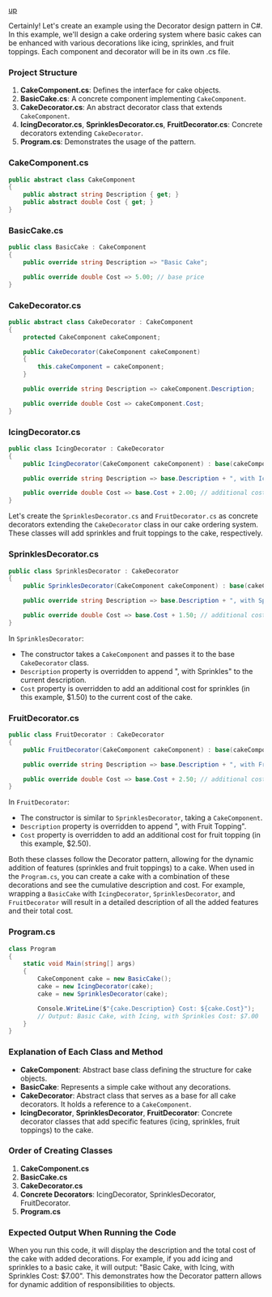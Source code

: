 [up](../README.md)


Certainly! Let's create an example using the Decorator design pattern in C#. In this example, we'll design a cake ordering system where basic cakes can be enhanced with various decorations like icing, sprinkles, and fruit toppings. Each component and decorator will be in its own .cs file.

### Project Structure

1. **CakeComponent.cs**: Defines the interface for cake objects.
2. **BasicCake.cs**: A concrete component implementing `CakeComponent`.
3. **CakeDecorator.cs**: An abstract decorator class that extends `CakeComponent`.
4. **IcingDecorator.cs**, **SprinklesDecorator.cs**, **FruitDecorator.cs**: Concrete decorators extending `CakeDecorator`.
5. **Program.cs**: Demonstrates the usage of the pattern.

### CakeComponent.cs

```csharp
public abstract class CakeComponent
{
    public abstract string Description { get; }
    public abstract double Cost { get; }
}
```

### BasicCake.cs

```csharp
public class BasicCake : CakeComponent
{
    public override string Description => "Basic Cake";

    public override double Cost => 5.00; // base price
}
```

### CakeDecorator.cs

```csharp
public abstract class CakeDecorator : CakeComponent
{
    protected CakeComponent cakeComponent;

    public CakeDecorator(CakeComponent cakeComponent)
    {
        this.cakeComponent = cakeComponent;
    }

    public override string Description => cakeComponent.Description;

    public override double Cost => cakeComponent.Cost;
}
```

### IcingDecorator.cs

```csharp
public class IcingDecorator : CakeDecorator
{
    public IcingDecorator(CakeComponent cakeComponent) : base(cakeComponent) {}

    public override string Description => base.Description + ", with Icing";

    public override double Cost => base.Cost + 2.00; // additional cost for icing
}
```

Let's create the `SprinklesDecorator.cs` and `FruitDecorator.cs` as concrete decorators extending the `CakeDecorator` class in our cake ordering system. These classes will add sprinkles and fruit toppings to the cake, respectively.

### SprinklesDecorator.cs

```csharp
public class SprinklesDecorator : CakeDecorator
{
    public SprinklesDecorator(CakeComponent cakeComponent) : base(cakeComponent) {}

    public override string Description => base.Description + ", with Sprinkles";

    public override double Cost => base.Cost + 1.50; // additional cost for sprinkles
}
```

In `SprinklesDecorator`:
- The constructor takes a `CakeComponent` and passes it to the base `CakeDecorator` class.
- `Description` property is overridden to append ", with Sprinkles" to the current description.
- `Cost` property is overridden to add an additional cost for sprinkles (in this example, $1.50) to the current cost of the cake.

### FruitDecorator.cs

```csharp
public class FruitDecorator : CakeDecorator
{
    public FruitDecorator(CakeComponent cakeComponent) : base(cakeComponent) {}

    public override string Description => base.Description + ", with Fruit Topping";

    public override double Cost => base.Cost + 2.50; // additional cost for fruit topping
}
```

In `FruitDecorator`:
- The constructor is similar to `SprinklesDecorator`, taking a `CakeComponent`.
- `Description` property is overridden to append ", with Fruit Topping".
- `Cost` property is overridden to add an additional cost for fruit topping (in this example, $2.50).

Both these classes follow the Decorator pattern, allowing for the dynamic addition of features (sprinkles and fruit toppings) to a cake. When used in the `Program.cs`, you can create a cake with a combination of these decorations and see the cumulative description and cost. For example, wrapping a `BasicCake` with `IcingDecorator`, `SprinklesDecorator`, and `FruitDecorator` will result in a detailed description of all the added features and their total cost.


### Program.cs

```csharp
class Program
{
    static void Main(string[] args)
    {
        CakeComponent cake = new BasicCake();
        cake = new IcingDecorator(cake);
        cake = new SprinklesDecorator(cake);

        Console.WriteLine($"{cake.Description} Cost: ${cake.Cost}");
        // Output: Basic Cake, with Icing, with Sprinkles Cost: $7.00
    }
}
```

### Explanation of Each Class and Method

- **CakeComponent**: Abstract base class defining the structure for cake objects.
- **BasicCake**: Represents a simple cake without any decorations.
- **CakeDecorator**: Abstract class that serves as a base for all cake decorators. It holds a reference to a `CakeComponent`.
- **IcingDecorator**, **SprinklesDecorator**, **FruitDecorator**: Concrete decorator classes that add specific features (icing, sprinkles, fruit toppings) to the cake.

### Order of Creating Classes

1. **CakeComponent.cs**
2. **BasicCake.cs**
3. **CakeDecorator.cs**
4. **Concrete Decorators**: IcingDecorator, SprinklesDecorator, FruitDecorator.
5. **Program.cs**

### Expected Output When Running the Code

When you run this code, it will display the description and the total cost of the cake with added decorations. For example, if you add icing and sprinkles to a basic cake, it will output: "Basic Cake, with Icing, with Sprinkles Cost: $7.00". This demonstrates how the Decorator pattern allows for dynamic addition of responsibilities to objects.



